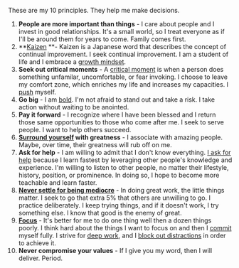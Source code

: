These are my 10 principles. They help me make decisions.

1.  **People are more important than things** - I care about people and I invest in good relationships. It's a small world, so I treat everyone as if I'll be around them for years to come. Family comes first.
2.  **[Kaizen](http://en.wikipedia.org/wiki/Kiazen) **- Kaizen is a Japanese word that describes the concept of continual improvement. I seek continual improvement. I am a student of life and I embrace a [growth mindset](http://bryanbraun.com/2011/07/18/the-growth-mindset "The Growth Mindset").
3.  **Seek out critical moments** - A [critical moment](http://bryanbraun.com/2011/02/27/fear-and-the-critical-moment "Fear and the Critical Moment") is when a person does something unfamilar, uncomfortable, or fear invoking. I choose to leave my comfort zone, which enriches my life and increases my capacities. I [push](http://sivers.org/comfort "Push, push, push.") myself.
4.  **Go big** - I am [bold](http://bryanbraun.com/2012/02/26/be-bold "Be Bold"). I'm not afraid to stand out and take a risk. I take action without waiting to be anointed.
5.  **Pay it forward** - I recognize where I have been blessed and I return those same opportunities to those who come after me. I seek to serve people. I want to help others succeed.
6.  **[Surround yourself](http://bryanbraun.com/2011/04/18/location-location-location "Putting yourself in the right spot") with greatness** - I associate with amazing people. Maybe, over time, their greatness will rub off on me.
7.  **Ask for help** - I am willing to admit that I don't know everything. [I ask for help](http://bryanbraun.com/2011/08/28/just-ask "Just Ask") because I learn fastest by leveraging other people's knowledge and experience. I'm willing to listen to other people, no matter their lifestyle, history, position, or prominence. In doing so, I hope to become more teachable and learn faster.
8.  **[Never settle for being mediocre](http://bryanbraun.com/2012/03/19/never-settle-being-mediocre)** - In doing great work, the little things matter. I seek to go that extra 5% that others are unwilling to go. I practice deliberately. I keep trying things, and if it doesn't work, I try something else. I know that good is the enemy of great.
9. **[Focus](/2013/04/27/focus/)** - It's better for me to do one thing well then a dozen things poorly. I think hard about the things I want to focus on and then I [commit](http://www.bryanbraun.com/2012/05/13/commitments) myself fully. I strive for [deep work](/books/#deep-work), and I [block out distractions](http://www.bryanbraun.com/2016/01/04/the-news-wasteland) in order to achieve it.
10.  **Never compromise your values** - If I give you my word, then I will deliver. Period.

<!--
  old ones:
    - Have an amazing attitude
  new ones?:
    - Invest in the long term
-->
